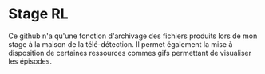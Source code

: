 # Stage RL
Ce github n'a qu'une fonction d'archivage des fichiers produits lors de mon stage à la maison de la télé-détection. Il permet également la mise à disposition de certaines ressources commes gifs permettant de visualiser les épisodes.
